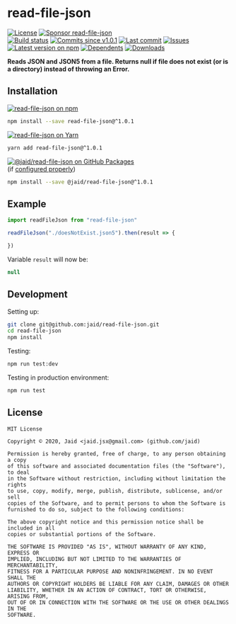 # read-file-json


<a href="https://raw.githubusercontent.com/jaid/read-file-json/master/license.txt"><img src="https://img.shields.io/github/license/jaid/read-file-json?style=flat-square" alt="License"/></a> <a href="https://github.com/sponsors/jaid"><img src="https://img.shields.io/badge/<3-Sponsor-FF45F1?style=flat-square" alt="Sponsor read-file-json"/></a>  
<a href="https://actions-badge.atrox.dev/jaid/read-file-json/goto"><img src="https://img.shields.io/endpoint.svg?style=flat-square&url=https%3A%2F%2Factions-badge.atrox.dev%2Fjaid%2Fread-file-json%2Fbadge" alt="Build status"/></a> <a href="https://github.com/jaid/read-file-json/commits"><img src="https://img.shields.io/github/commits-since/jaid/read-file-json/v1.0.1?style=flat-square&logo=github" alt="Commits since v1.0.1"/></a> <a href="https://github.com/jaid/read-file-json/commits"><img src="https://img.shields.io/github/last-commit/jaid/read-file-json?style=flat-square&logo=github" alt="Last commit"/></a> <a href="https://github.com/jaid/read-file-json/issues"><img src="https://img.shields.io/github/issues/jaid/read-file-json?style=flat-square&logo=github" alt="Issues"/></a>  
<a href="https://npmjs.com/package/read-file-json"><img src="https://img.shields.io/npm/v/read-file-json?style=flat-square&logo=npm&label=latest%20version" alt="Latest version on npm"/></a> <a href="https://github.com/jaid/read-file-json/network/dependents"><img src="https://img.shields.io/librariesio/dependents/npm/read-file-json?style=flat-square&logo=npm" alt="Dependents"/></a> <a href="https://npmjs.com/package/read-file-json"><img src="https://img.shields.io/npm/dm/read-file-json?style=flat-square&logo=npm" alt="Downloads"/></a>

**Reads JSON and JSON5 from a file. Returns null if file does not exist (or is a directory) instead of throwing an Error.**





## Installation

<a href="https://npmjs.com/package/read-file-json"><img src="https://img.shields.io/badge/npm-read--file--json-C23039?style=flat-square&logo=npm" alt="read-file-json on npm"/></a>

```bash
npm install --save read-file-json@^1.0.1
```

<a href="https://yarnpkg.com/package/read-file-json"><img src="https://img.shields.io/badge/Yarn-read--file--json-2F8CB7?style=flat-square&logo=yarn&logoColor=white" alt="read-file-json on Yarn"/></a>

```bash
yarn add read-file-json@^1.0.1
```

<a href="https://github.com/jaid/read-file-json/packages"><img src="https://img.shields.io/badge/GitHub Packages-@jaid/read--file--json-24282e?style=flat-square&logo=github" alt="@jaid/read-file-json on GitHub Packages"/></a>  
(if [configured properly](https://help.github.com/en/github/managing-packages-with-github-packages/configuring-npm-for-use-with-github-packages))

```bash
npm install --save @jaid/read-file-json@^1.0.1
```



## Example

```javascript
import readFileJson from "read-file-json"

readFileJson("./doesNotExist.json5").then(result => {

})
```

Variable `result` will now be:

```javascript
null
```













## Development



Setting up:
```bash
git clone git@github.com:jaid/read-file-json.git
cd read-file-json
npm install
```
Testing:
```bash
npm run test:dev
```
Testing in production environment:
```bash
npm run test
```


## License
```text
MIT License

Copyright © 2020, Jaid <jaid.jsx@gmail.com> (github.com/jaid)

Permission is hereby granted, free of charge, to any person obtaining a copy
of this software and associated documentation files (the "Software"), to deal
in the Software without restriction, including without limitation the rights
to use, copy, modify, merge, publish, distribute, sublicense, and/or sell
copies of the Software, and to permit persons to whom the Software is
furnished to do so, subject to the following conditions:

The above copyright notice and this permission notice shall be included in all
copies or substantial portions of the Software.

THE SOFTWARE IS PROVIDED "AS IS", WITHOUT WARRANTY OF ANY KIND, EXPRESS OR
IMPLIED, INCLUDING BUT NOT LIMITED TO THE WARRANTIES OF MERCHANTABILITY,
FITNESS FOR A PARTICULAR PURPOSE AND NONINFRINGEMENT. IN NO EVENT SHALL THE
AUTHORS OR COPYRIGHT HOLDERS BE LIABLE FOR ANY CLAIM, DAMAGES OR OTHER
LIABILITY, WHETHER IN AN ACTION OF CONTRACT, TORT OR OTHERWISE, ARISING FROM,
OUT OF OR IN CONNECTION WITH THE SOFTWARE OR THE USE OR OTHER DEALINGS IN THE
SOFTWARE.
```
